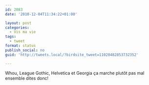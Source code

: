 ```yaml
---
id: 2083
date: '2010-12-04T11:34:22+01:00'

layout: post
categories:
  - Vis ma vie
tags:
  - tweet
format: status
publish_social: no
guid: 'http://tweets.local/?birdsite_tweet=11020482853732352'

---
```


Whou, League Gothic, Helvetica et Georgia ça marche plutôt pas mal ensemble dites donc!